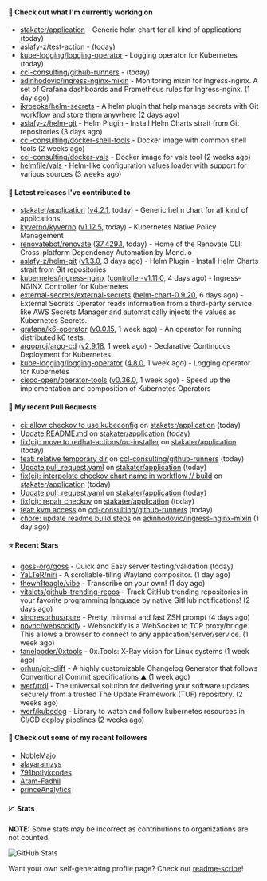 #### 👷 Check out what I'm currently working on

- [stakater/application](https://github.com/stakater/application) - Generic helm chart for all kind of applications (today)
- [aslafy-z/test-action](https://github.com/aslafy-z/test-action) -  (today)
- [kube-logging/logging-operator](https://github.com/kube-logging/logging-operator) - Logging operator for Kubernetes (today)
- [ccl-consulting/github-runners](https://github.com/ccl-consulting/github-runners) -  (today)
- [adinhodovic/ingress-nginx-mixin](https://github.com/adinhodovic/ingress-nginx-mixin) - Monitoring mixin for Ingress-nginx. A set of Grafana dashboards and Prometheus rules for Ingress-nginx. (1 day ago)
- [jkroepke/helm-secrets](https://github.com/jkroepke/helm-secrets) - A helm plugin that help manage secrets with Git workflow and store them anywhere (2 days ago)
- [aslafy-z/helm-git](https://github.com/aslafy-z/helm-git) - Helm Plugin - Install Helm Charts strait from Git repositories (3 days ago)
- [ccl-consulting/docker-shell-tools](https://github.com/ccl-consulting/docker-shell-tools) - Docker image with common shell tools (2 weeks ago)
- [ccl-consulting/docker-vals](https://github.com/ccl-consulting/docker-vals) - Docker image for vals tool (2 weeks ago)
- [helmfile/vals](https://github.com/helmfile/vals) - Helm-like configuration values loader with support for various sources (3 weeks ago)

#### 🔭 Latest releases I've contributed to

- [stakater/application](https://github.com/stakater/application) ([v4.2.1](https://github.com/stakater/application/releases/tag/v4.2.1), today) - Generic helm chart for all kind of applications
- [kyverno/kyverno](https://github.com/kyverno/kyverno) ([v1.12.5](https://github.com/kyverno/kyverno/releases/tag/v1.12.5), today) - Kubernetes Native Policy Management
- [renovatebot/renovate](https://github.com/renovatebot/renovate) ([37.429.1](https://github.com/renovatebot/renovate/releases/tag/37.429.1), today) - Home of the Renovate CLI: Cross-platform Dependency Automation by Mend.io
- [aslafy-z/helm-git](https://github.com/aslafy-z/helm-git) ([v1.3.0](https://github.com/aslafy-z/helm-git/releases/tag/v1.3.0), 3 days ago) - Helm Plugin - Install Helm Charts strait from Git repositories
- [kubernetes/ingress-nginx](https://github.com/kubernetes/ingress-nginx) ([controller-v1.11.0](https://github.com/kubernetes/ingress-nginx/releases/tag/controller-v1.11.0), 4 days ago) - Ingress-NGINX Controller for Kubernetes
- [external-secrets/external-secrets](https://github.com/external-secrets/external-secrets) ([helm-chart-0.9.20](https://github.com/external-secrets/external-secrets/releases/tag/helm-chart-0.9.20), 6 days ago) - External Secrets Operator reads information from a third-party service like AWS Secrets Manager and automatically injects the values as Kubernetes Secrets.
- [grafana/k6-operator](https://github.com/grafana/k6-operator) ([v0.0.15](https://github.com/grafana/k6-operator/releases/tag/v0.0.15), 1 week ago) - An operator for running distributed k6 tests.
- [argoproj/argo-cd](https://github.com/argoproj/argo-cd) ([v2.9.18](https://github.com/argoproj/argo-cd/releases/tag/v2.9.18), 1 week ago) - Declarative Continuous Deployment for Kubernetes
- [kube-logging/logging-operator](https://github.com/kube-logging/logging-operator) ([4.8.0](https://github.com/kube-logging/logging-operator/releases/tag/4.8.0), 1 week ago) - Logging operator for Kubernetes
- [cisco-open/operator-tools](https://github.com/cisco-open/operator-tools) ([v0.36.0](https://github.com/cisco-open/operator-tools/releases/tag/v0.36.0), 1 week ago) - Speed up the implementation and composition of Kubernetes Operators

#### 🔨 My recent Pull Requests

- [ci: allow checkov to use kubeconfig](https://github.com/stakater/application/pull/334) on [stakater/application](https://github.com/stakater/application) (today)
- [Update README.md](https://github.com/stakater/application/pull/333) on [stakater/application](https://github.com/stakater/application) (today)
- [fix(ci): move to redhat-actions/oc-installer](https://github.com/stakater/application/pull/331) on [stakater/application](https://github.com/stakater/application) (today)
- [feat: relative temporary dir](https://github.com/ccl-consulting/github-runners/pull/4) on [ccl-consulting/github-runners](https://github.com/ccl-consulting/github-runners) (today)
- [Update pull_request.yaml](https://github.com/stakater/application/pull/328) on [stakater/application](https://github.com/stakater/application) (today)
- [fix(ci): interpolate checkov chart name in workflow // build](https://github.com/stakater/application/pull/327) on [stakater/application](https://github.com/stakater/application) (today)
- [Update pull_request.yaml](https://github.com/stakater/application/pull/326) on [stakater/application](https://github.com/stakater/application) (today)
- [fix(ci): repair checkov](https://github.com/stakater/application/pull/325) on [stakater/application](https://github.com/stakater/application) (today)
- [feat: kvm access](https://github.com/ccl-consulting/github-runners/pull/3) on [ccl-consulting/github-runners](https://github.com/ccl-consulting/github-runners) (today)
- [chore: update readme build steps](https://github.com/adinhodovic/ingress-nginx-mixin/pull/17) on [adinhodovic/ingress-nginx-mixin](https://github.com/adinhodovic/ingress-nginx-mixin) (1 day ago)

#### ⭐ Recent Stars

- [goss-org/goss](https://github.com/goss-org/goss) - Quick and Easy server testing/validation (today)
- [YaLTeR/niri](https://github.com/YaLTeR/niri) - A scrollable-tiling Wayland compositor. (1 day ago)
- [thewh1teagle/vibe](https://github.com/thewh1teagle/vibe) - Transcribe on your own! (1 day ago)
- [vitalets/github-trending-repos](https://github.com/vitalets/github-trending-repos) - Track GitHub trending repositories in your favorite programming language by native GitHub notifications! (2 days ago)
- [sindresorhus/pure](https://github.com/sindresorhus/pure) - Pretty, minimal and fast ZSH prompt (4 days ago)
- [novnc/websockify](https://github.com/novnc/websockify) - Websockify is a WebSocket to TCP proxy/bridge. This allows a browser to connect  to any application/server/service. (1 week ago)
- [tanelpoder/0xtools](https://github.com/tanelpoder/0xtools) - 0x.Tools: X-Ray vision for Linux systems (1 week ago)
- [orhun/git-cliff](https://github.com/orhun/git-cliff) - A highly customizable Changelog Generator that follows Conventional Commit specifications ⛰️  (1 week ago)
- [werf/trdl](https://github.com/werf/trdl) - The universal solution for delivering your software updates securely from a trusted The Update Framework (TUF) repository. (2 weeks ago)
- [werf/kubedog](https://github.com/werf/kubedog) - Library to watch and follow kubernetes resources in CI/CD deploy pipelines (2 weeks ago)

#### 👯 Check out some of my recent followers

- [NobleMajo](https://github.com/NobleMajo)
- [alayaramzys](https://github.com/alayaramzys)
- [791botlykcodes](https://github.com/791botlykcodes)
- [Aram-Fadhil](https://github.com/Aram-Fadhil)
- [princeAnalytics](https://github.com/princeAnalytics)

#### 📈 Stats

**NOTE:** Some stats may be incorrect as contributions to organizations
are not counted.

![GitHub Stats](https://github-readme-stats.vercel.app/api?username=aslafy-z&count_private=false&theme=tokyonight&show_icons=true)

Want your own self-generating profile page? Check out [readme-scribe](https://github.com/muesli/readme-scribe)!
